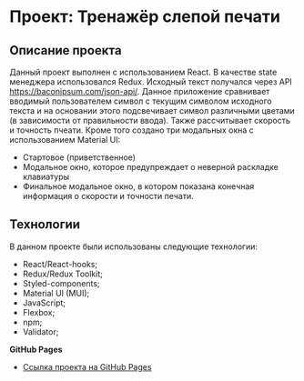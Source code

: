 # Проект: Тренажёр слепой печати

## Описание проекта

Данный проект выполнен с использованием React. В качестве state менеджера использовался Redux. Исходный текст получался через API https://baconipsum.com/json-api/. Данное приложение сравнивает вводимый пользователем символ с текущим символом исходного текста и на основании этого подсвечивает символ различными цветами (в зависимости от правильности ввода). Также рассчитывает скорость и точность пчеати. Кроме того создано три модальных окна с использованием Material UI: 
* Стартовое (приветственное) 
* Модальное окно, которое предупреждает о неверной раскладке клавиатуры
* Финальное модальное окно, в котором показана конечная информация о скорости и точности печати. 

## Технологии

В данном проекте были использованы следующие технологии:

* React/React-hooks;
* Redux/Redux Toolkit;
* Styled-components;
* Material UI (MUI);
* JavaScript;
* Flexbox;
* npm;
* Validator;

**GitHub Pages**

* [Ссылка проекта на GitHub Pages](https://danilhas.github.io/typing-test-app/)
